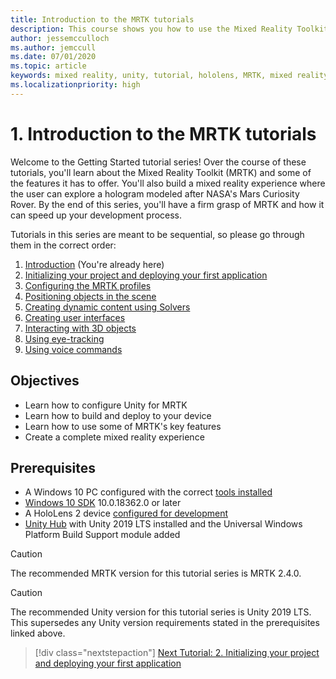 ```yaml
---
title: Introduction to the MRTK tutorials
description: This course shows you how to use the Mixed Reality Toolkit (MRTK) to create a mixed reality application from scratch.
author: jessemcculloch
ms.author: jemccull
ms.date: 07/01/2020
ms.topic: article
keywords: mixed reality, unity, tutorial, hololens, MRTK, mixed reality toolkit, solvers, eye-tracking, voice commands
ms.localizationpriority: high
---
```


# 1. Introduction to the MRTK tutorials

Welcome to the Getting Started tutorial series! Over the course of these tutorials, you'll learn about the Mixed Reality Toolkit (MRTK) and some of the features it has to offer. You'll also build a mixed reality experience where the user can explore a hologram modeled after NASA's Mars Curiosity Rover. By the end of this series, you'll have a firm grasp of MRTK and how it can speed up your development process.

Tutorials in this series are meant to be sequential, so please go through them in the correct order:

1. [Introduction](mr-learning-base-01.md) (You're already here)
2. [Initializing your project and deploying your first application](mr-learning-base-02.md)
3. [Configuring the MRTK profiles](mr-learning-base-03.md)
4. [Positioning objects in the scene](mr-learning-base-04.md)
5. [Creating dynamic content using Solvers](mr-learning-base-05.md)
6. [Creating user interfaces](mr-learning-base-06.md)
7. [Interacting with 3D objects](mr-learning-base-07.md)
8. [Using eye-tracking](mr-learning-base-08.md)
9. [Using voice commands](mr-learning-base-09.md)

## Objectives

* Learn how to configure Unity for MRTK
* Learn how to build and deploy to your device
* Learn how to use some of MRTK's key features
* Create a complete mixed reality experience

## Prerequisites

* A Windows 10 PC configured with the correct [tools installed](../../install-the-tools.md)
* [Windows 10 SDK](https://developer.microsoft.com/windows/downloads/windows-10-sdk/) 10.0.18362.0 or later
* A HoloLens 2 device [configured for development](../../platform-capabilities-and-apis/using-visual-studio.md#enabling-developer-mode)
* <a href="https://docs.unity3d.com/Manual/GettingStartedInstallingHub.html" target="_blank">Unity Hub</a> with Unity 2019 LTS installed and the Universal Windows Platform Build Support module added

> [!CAUTION]
> The recommended MRTK version for this tutorial series is MRTK 2.4.0.

> [!CAUTION]
> The recommended Unity version for this tutorial series is Unity 2019 LTS. This supersedes any Unity version requirements stated in the prerequisites linked above.

> [!div class="nextstepaction"]
> [Next Tutorial: 2. Initializing your project and deploying your first application](mr-learning-base-02.md)

